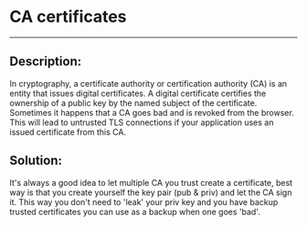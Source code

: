 # CA certificates
-------

## Description:

In cryptography, a certificate authority or certification authority (CA) is an entity that
issues digital certificates. A digital certificate certifies the ownership of a public key
by the named subject of the certificate. Sometimes it happens that a CA goes bad and is
revoked from the browser. This will lead to untrusted TLS connections if your application
uses an issued certificate from this CA.

## Solution:

It's always a good idea to let multiple CA you trust create a certificate,
best way is that you create yourself the key pair (pub & priv) and let the CA sign it.
This way you don't need to 'leak' your priv key and you have backup trusted
certificates you can use as a backup when one goes 'bad'.
